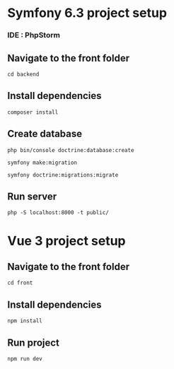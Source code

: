 

  

# Symfony 6.3 project setup

### IDE : PhpStorm

## Navigate to the front folder

```
cd backend
```

## Install dependencies
```
composer install
```
  
## Create database
```
php bin/console doctrine:database:create

symfony make:migration

symfony doctrine:migrations:migrate
```
  
## Run server
```
php -S localhost:8000 -t public/
```

# Vue 3 project setup

## Navigate to the front folder

```
cd front
```

## Install dependencies

```
npm install
```
  
## Run project

```
npm run dev
```
  
